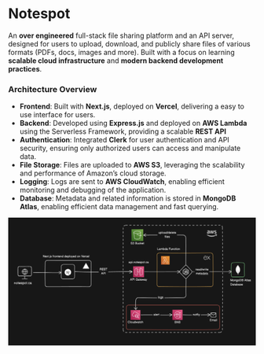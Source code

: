 # Notespot

An **over engineered** full-stack file sharing platform and an API server, designed for users to upload, download, and publicly share files of various formats (PDFs, docs, images and more).
Built with a focus on learning **scalable cloud infrastructure** and **modern backend development practices**.

### **Architecture Overview**

- **Frontend**: Built with **Next.js**, deployed on **Vercel**, delivering a easy to use interface for users.
- **Backend**: Developed using **Express.js** and deployed on **AWS Lambda** using the Serverless Framework, providing a scalable **REST API**
- **Authentication**: Integrated **Clerk** for user authentication and API security, ensuring only authorized users can access and manipulate data.
- **File Storage**: Files are uploaded to **AWS S3**, leveraging the scalability and performance of Amazon’s cloud storage.
- **Logging**: Logs are sent to **AWS CloudWatch**, enabling efficient monitoring and debugging of the application.
- **Database**: Metadata and related information is stored in **MongoDB Atlas**, enabling efficient data management and fast querying.

<picture>
  <source media="(prefers-color-scheme: dark)" srcset="sys-arch-dark-mode.png">
  <source media="(prefers-color-scheme: light)" srcset="sys-arch-light-mode.png">
  <img alt="Fallback image description" src="sys-arch-dark-mode.png">
</picture>
